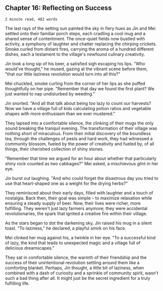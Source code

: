 ## Chapter 16: Reflecting on Success

`2 minute read, 482 words`

The last rays of the setting sun painted the sky in fiery hues as Jin and Mei settled onto their familiar porch steps, each cradling a cool mug and a shared sense of contentment. The once-quiet fields now bustled with activity, a symphony of laughter and chatter replacing the chirping crickets. Smoke curled from distant fires, carrying the aroma of a hundred different dishes, each a testament to the village's newfound culinary creativity.

Jin took a long sip of his beer, a satisfied sigh escaping his lips. "Who would've thought," he mused, gazing at the vibrant scene before them, "that our little laziness revolution would turn into all this?"

Mei chuckled, smoke curling from the corner of her lips as she puffed thoughtfully on her pipe. "Remember that day we found the first plant? We just wanted to nap undisturbed by weeding."

Jin snorted. "And all that talk about being too lazy to count our harvests? Now we have a village full of kids calculating potion ratios and vegetable shapes with more enthusiasm than we ever mustered."

They lapsed into a comfortable silence, the clinking of their mugs the only sound breaking the tranquil evening. The transformation of their village was nothing short of miraculous. From their initial discovery of the boundless tea, through the challenges of pests and hard work, they had witnessed a community blossom, fueled by the power of creativity and fueled by, of all things, their cherished collection of shiny stones.

"Remember that time we argued for an hour about whether that particularly shiny rock counted as two cabbages?" Mei asked, a mischievous glint in her eye.

Jin burst out laughing. "And who could forget the disastrous day you tried to use that heart-shaped one as a weight for the drying herbs?"

They reminisced about their early days, filled with laughter and a touch of nostalgia. Back then, their goal was simple – to maximize relaxation while ensuring a steady supply of beer. Now, their lives were richer, more fulfilling. They weren't just lazy farmers anymore; they were accidental revolutionaries, the spark that ignited a creative fire within their village.

As the stars began to dot the darkening sky, Jin raised his mug in a silent toast. "To laziness," he declared, a playful smirk on his face.

Mei clinked her mug against his, a twinkle in her eye. "To a successful kind of lazy, the kind that leads to unexpected magic and a village full of delicious dreamscapes."

They sat in comfortable silence, the warmth of their friendship and the success of their unintentional revolution settling around them like a comforting blanket. Perhaps, Jin thought, a little bit of laziness, when combined with a dash of curiosity and a sprinkle of community spirit, wasn't such a bad thing after all. It might just be the secret ingredient for a truly fulfilling life. 
